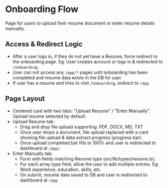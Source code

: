# Onboarding Flow

Page for users to upload their resume document or enter resume details manually.

## Access & Redirect Logic

- After a user logs in, if they do not yet have a Resume, force redirect to the onboarding page. Eg: User creates account or logs in & redirected to `/onboarding`.
- User can not access any `/app/*` pages until onboarding has been completed and resume data exists in the DB for user.
- If user has a resume and tries to visit `/onboarding`, redirect to `/app`

## Page Layout

- Centered card with two tabs: "Upload Resume" / "Enter Manually". Upload resume selected by default.
- Upload Resume tab:
  - Drag and drop file upload supporting: PDF, DOCX, MD, TXT
  - Once user drops a document, file upload replaced with a card showing file upload & data extract progress (progress bar).
  - Once upload completed bar fills to 100% and user is redirected to dashboard at `/app/`
- Enter Manually tab:
  - Form with fields matching Resume type (src/lib/types/resume.ts).
  - For each array type field, allow the user to add multiple entries. Eg: Work experience, education, skills, etc.
  - On submit, resume data saved to DB and user is redirected to dashboard at `/app`
